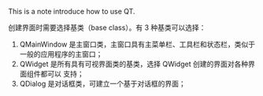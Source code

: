 This is a note introduce how to use QT.



创建界面时需要选择基类（base class）。有 3 种基类可以选择：

1. QMainWindow 是主窗口类，主窗口具有主菜单栏、工具栏和状态栏，类似于一般的应用程序的主窗口；
2. QWidget 是所有具有可视界面类的基类，选择 QWidget 创建的界面对各种界面组件都可以 支持；
3. QDialog 是对话框类，可建立一个基于对话框的界面；

